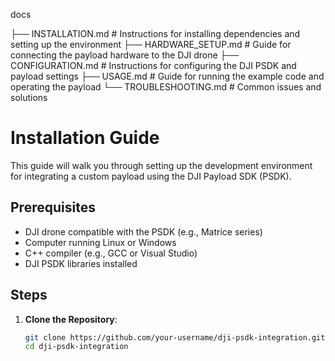 docs

├── INSTALLATION.md       # Instructions for installing dependencies and setting up the environment
├── HARDWARE_SETUP.md     # Guide for connecting the payload hardware to the DJI drone
├── CONFIGURATION.md      # Instructions for configuring the DJI PSDK and payload settings
├── USAGE.md              # Guide for running the example code and operating the payload
└── TROUBLESHOOTING.md    # Common issues and solutions


# Installation Guide

This guide will walk you through setting up the development environment for integrating a custom payload using the DJI Payload SDK (PSDK).

## Prerequisites

- DJI drone compatible with the PSDK (e.g., Matrice series)
- Computer running Linux or Windows
- C++ compiler (e.g., GCC or Visual Studio)
- DJI PSDK libraries installed

## Steps

1. **Clone the Repository**:
   ```bash
   git clone https://github.com/your-username/dji-psdk-integration.git
   cd dji-psdk-integration
